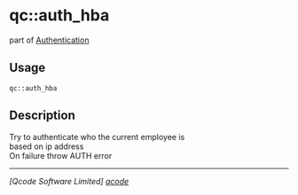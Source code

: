 qc::auth_hba
============

part of [Authentication](../qc/wiki/AuthPage)

Usage
-----
`qc::auth_hba `

Description
-----------
Try to authenticate who the current employee is<br/>based on ip address<br/>On failure throw AUTH error

----------------------------------
*[Qcode Software Limited] [qcode]*

[qcode]: http://www.qcode.co.uk "Qcode Software"
